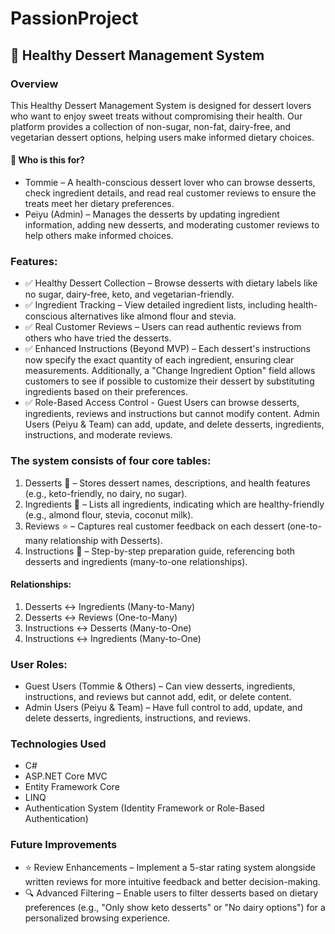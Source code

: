 # PassionProject

## 🍰 Healthy Dessert Management System

### Overview
This Healthy Dessert Management System is designed for dessert lovers who want to enjoy sweet treats without compromising their health. Our platform provides a collection of non-sugar, non-fat, dairy-free, and vegetarian dessert options, helping users make informed dietary choices.

#### 🎯 Who is this for?
- Tommie – A health-conscious dessert lover who can browse desserts, check ingredient details, and read real customer reviews to ensure the treats meet her dietary preferences.
- Peiyu (Admin) – Manages the desserts by updating ingredient information, adding new desserts, and moderating customer reviews to help others make informed choices.

### Features:
- ✅ Healthy Dessert Collection – Browse desserts with dietary labels like no sugar, dairy-free, keto, and vegetarian-friendly.
- ✅ Ingredient Tracking – View detailed ingredient lists, including health-conscious alternatives like almond flour and stevia.
- ✅ Real Customer Reviews – Users can read authentic reviews from others who have tried the desserts.
- ✅ Enhanced Instructions (Beyond MVP) – Each dessert's instructions now specify the exact quantity of each ingredient, ensuring clear measurements. Additionally, a "Change Ingredient Option" field allows customers to see if possible to customize their dessert by substituting ingredients based on their preferences.
- ✅ Role-Based Access Control - 
Guest Users can browse desserts, ingredients, reviews and instructions but cannot modify content.
Admin Users (Peiyu & Team) can add, update, and delete desserts, ingredients, instructions, and moderate reviews.

### The system consists of four core tables:
1. Desserts 🍰 – Stores dessert names, descriptions, and health features (e.g., keto-friendly, no dairy, no sugar).
2. Ingredients 🥄 – Lists all ingredients, indicating which are healthy-friendly (e.g., almond flour, stevia, coconut milk).
3. Reviews ⭐ – Captures real customer feedback on each dessert (one-to-many relationship with Desserts).
4. Instructions 📜 – Step-by-step preparation guide, referencing both desserts and ingredients (many-to-one relationships).

#### Relationships:
1. Desserts ↔ Ingredients (Many-to-Many)
2. Desserts ↔ Reviews (One-to-Many)
3. Instructions ↔ Desserts (Many-to-One)
4. Instructions ↔ Ingredients (Many-to-One)

### User Roles:
-  Guest Users (Tommie & Others) – Can view desserts, ingredients, instructions, and reviews but cannot add, edit, or delete content.
-  Admin Users (Peiyu & Team) – Have full control to add, update, and delete desserts, ingredients, instructions, and reviews.

### Technologies Used
- C#
- ASP.NET Core MVC
- Entity Framework Core
- LINQ
- Authentication System (Identity Framework or Role-Based Authentication)

### Future Improvements
-  ⭐ Review Enhancements – Implement a 5-star rating system alongside written reviews for more intuitive feedback and better decision-making.
-  🔍 Advanced Filtering – Enable users to filter desserts based on dietary preferences (e.g., "Only show keto desserts" or "No dairy options") for a personalized browsing experience.





